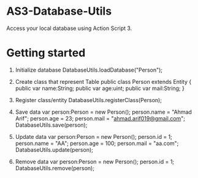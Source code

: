 # AS3-Database-Utils
Access your local database using Action Script 3.

# Getting started

1. Initialize database
	DatabaseUtils.loadDatabase("Person");
	
2. Create class that represent Table
	public class Person extends Entity
	{
		public var name:String;
		public var age:uint;
		public var mail:String;
	}
	
3. Register class/entity
	DatabaseUtils.registerClass(Person);

4. Save data
	var person:Person = new Person();
	person.name = "Ahmad Arif";
	person.age = 23;
	person.mail = "ahmad.arif019@gmail.com";
	DatabaseUtils.save(person);
	
5. Update data
	var person:Person = new Person();
	person.id = 1;
	person.name = "AA";
	person.age = 100;
	person.mail = "aa.com";
	DatabaseUtils.update(person);
	
6. Remove data
	var person:Person = new Person();
	person.id = 1;
	DatabaseUtils.remove(person);